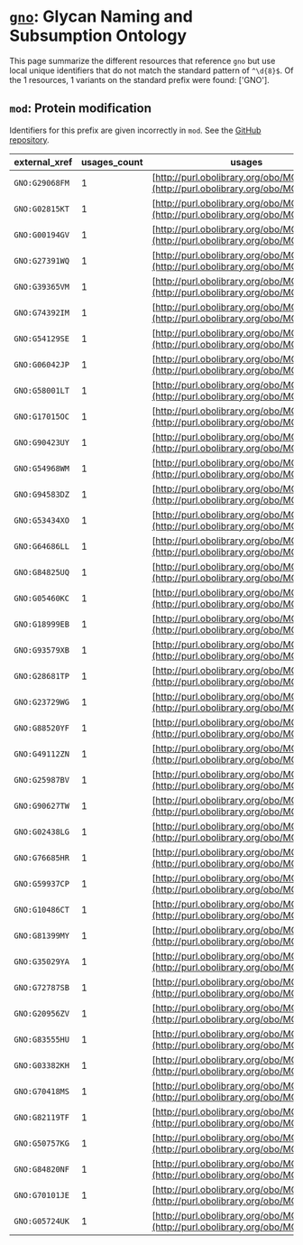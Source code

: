 # [`gno`](https://bioregistry.io/gno): Glycan Naming and Subsumption Ontology

This page summarize the different resources that reference `gno`
but use local unique identifiers that do not match the standard pattern of
`^\d{8}$`. Of the 1 resources,
1 variants on the standard prefix were found: ['GNO'].

## `mod`: Protein modification

Identifiers for this prefix are given incorrectly in `mod`. See the [GitHub repository](https://github.com/HUPO-PSI/psi-mod-CV).

| external_xref   |   usages_count | usages                                                                               |
|-----------------|----------------|--------------------------------------------------------------------------------------|
| `GNO:G29068FM`  |              1 | [http://purl.obolibrary.org/obo/MOD_00436](http://purl.obolibrary.org/obo/MOD_00436) |
| `GNO:G02815KT`  |              1 | [http://purl.obolibrary.org/obo/MOD_00506](http://purl.obolibrary.org/obo/MOD_00506) |
| `GNO:G00194GV`  |              1 | [http://purl.obolibrary.org/obo/MOD_00510](http://purl.obolibrary.org/obo/MOD_00510) |
| `GNO:G27391WQ`  |              1 | [http://purl.obolibrary.org/obo/MOD_00511](http://purl.obolibrary.org/obo/MOD_00511) |
| `GNO:G39365VM`  |              1 | [http://purl.obolibrary.org/obo/MOD_00512](http://purl.obolibrary.org/obo/MOD_00512) |
| `GNO:G74392IM`  |              1 | [http://purl.obolibrary.org/obo/MOD_00513](http://purl.obolibrary.org/obo/MOD_00513) |
| `GNO:G54129SE`  |              1 | [http://purl.obolibrary.org/obo/MOD_00514](http://purl.obolibrary.org/obo/MOD_00514) |
| `GNO:G06042JP`  |              1 | [http://purl.obolibrary.org/obo/MOD_00515](http://purl.obolibrary.org/obo/MOD_00515) |
| `GNO:G58001LT`  |              1 | [http://purl.obolibrary.org/obo/MOD_00516](http://purl.obolibrary.org/obo/MOD_00516) |
| `GNO:G17015OC`  |              1 | [http://purl.obolibrary.org/obo/MOD_00517](http://purl.obolibrary.org/obo/MOD_00517) |
| `GNO:G90423UY`  |              1 | [http://purl.obolibrary.org/obo/MOD_00518](http://purl.obolibrary.org/obo/MOD_00518) |
| `GNO:G54968WM`  |              1 | [http://purl.obolibrary.org/obo/MOD_00519](http://purl.obolibrary.org/obo/MOD_00519) |
| `GNO:G94583DZ`  |              1 | [http://purl.obolibrary.org/obo/MOD_00520](http://purl.obolibrary.org/obo/MOD_00520) |
| `GNO:G53434XO`  |              1 | [http://purl.obolibrary.org/obo/MOD_00521](http://purl.obolibrary.org/obo/MOD_00521) |
| `GNO:G64686LL`  |              1 | [http://purl.obolibrary.org/obo/MOD_00522](http://purl.obolibrary.org/obo/MOD_00522) |
| `GNO:G84825UQ`  |              1 | [http://purl.obolibrary.org/obo/MOD_00523](http://purl.obolibrary.org/obo/MOD_00523) |
| `GNO:G05460KC`  |              1 | [http://purl.obolibrary.org/obo/MOD_00524](http://purl.obolibrary.org/obo/MOD_00524) |
| `GNO:G18999EB`  |              1 | [http://purl.obolibrary.org/obo/MOD_00525](http://purl.obolibrary.org/obo/MOD_00525) |
| `GNO:G93579XB`  |              1 | [http://purl.obolibrary.org/obo/MOD_00526](http://purl.obolibrary.org/obo/MOD_00526) |
| `GNO:G28681TP`  |              1 | [http://purl.obolibrary.org/obo/MOD_00527](http://purl.obolibrary.org/obo/MOD_00527) |
| `GNO:G23729WG`  |              1 | [http://purl.obolibrary.org/obo/MOD_00528](http://purl.obolibrary.org/obo/MOD_00528) |
| `GNO:G88520YF`  |              1 | [http://purl.obolibrary.org/obo/MOD_00529](http://purl.obolibrary.org/obo/MOD_00529) |
| `GNO:G49112ZN`  |              1 | [http://purl.obolibrary.org/obo/MOD_00614](http://purl.obolibrary.org/obo/MOD_00614) |
| `GNO:G25987BV`  |              1 | [http://purl.obolibrary.org/obo/MOD_00623](http://purl.obolibrary.org/obo/MOD_00623) |
| `GNO:G90627TW`  |              1 | [http://purl.obolibrary.org/obo/MOD_00628](http://purl.obolibrary.org/obo/MOD_00628) |
| `GNO:G02438LG`  |              1 | [http://purl.obolibrary.org/obo/MOD_00736](http://purl.obolibrary.org/obo/MOD_00736) |
| `GNO:G76685HR`  |              1 | [http://purl.obolibrary.org/obo/MOD_00737](http://purl.obolibrary.org/obo/MOD_00737) |
| `GNO:G59937CP`  |              1 | [http://purl.obolibrary.org/obo/MOD_00759](http://purl.obolibrary.org/obo/MOD_00759) |
| `GNO:G10486CT`  |              1 | [http://purl.obolibrary.org/obo/MOD_00760](http://purl.obolibrary.org/obo/MOD_00760) |
| `GNO:G81399MY`  |              1 | [http://purl.obolibrary.org/obo/MOD_00761](http://purl.obolibrary.org/obo/MOD_00761) |
| `GNO:G35029YA`  |              1 | [http://purl.obolibrary.org/obo/MOD_00762](http://purl.obolibrary.org/obo/MOD_00762) |
| `GNO:G72787SB`  |              1 | [http://purl.obolibrary.org/obo/MOD_00763](http://purl.obolibrary.org/obo/MOD_00763) |
| `GNO:G20956ZV`  |              1 | [http://purl.obolibrary.org/obo/MOD_01147](http://purl.obolibrary.org/obo/MOD_01147) |
| `GNO:G83555HU`  |              1 | [http://purl.obolibrary.org/obo/MOD_01162](http://purl.obolibrary.org/obo/MOD_01162) |
| `GNO:G03382KH`  |              1 | [http://purl.obolibrary.org/obo/MOD_02031](http://purl.obolibrary.org/obo/MOD_02031) |
| `GNO:G70418MS`  |              1 | [http://purl.obolibrary.org/obo/MOD_02032](http://purl.obolibrary.org/obo/MOD_02032) |
| `GNO:G82119TF`  |              1 | [http://purl.obolibrary.org/obo/MOD_02033](http://purl.obolibrary.org/obo/MOD_02033) |
| `GNO:G50757KG`  |              1 | [http://purl.obolibrary.org/obo/MOD_02034](http://purl.obolibrary.org/obo/MOD_02034) |
| `GNO:G84820NF`  |              1 | [http://purl.obolibrary.org/obo/MOD_02035](http://purl.obolibrary.org/obo/MOD_02035) |
| `GNO:G70101JE`  |              1 | [http://purl.obolibrary.org/obo/MOD_02036](http://purl.obolibrary.org/obo/MOD_02036) |
| `GNO:G05724UK`  |              1 | [http://purl.obolibrary.org/obo/MOD_02037](http://purl.obolibrary.org/obo/MOD_02037) |

